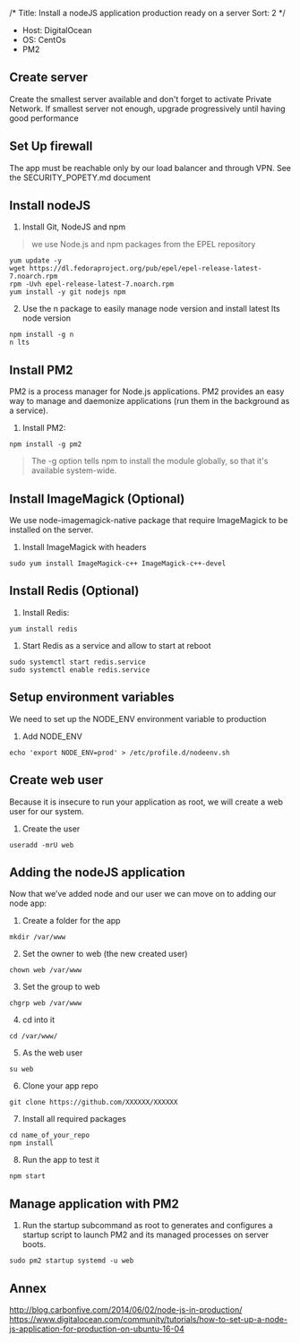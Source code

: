 /*
Title: Install a nodeJS application production ready on a server
Sort: 2
*/

* Host: DigitalOcean
* OS: CentOs
* PM2

## Create server

Create the smallest server available and don't forget to activate Private Network.
If smallest server not enough, upgrade progressively until having good performance

## Set Up firewall

The app must be reachable only by our load balancer and through VPN.
See the SECURITY_POPETY.md document

## Install nodeJS

1. Install Git, NodeJS and npm
> we use Node.js and npm packages from the EPEL repository

```
yum update -y
wget https://dl.fedoraproject.org/pub/epel/epel-release-latest-7.noarch.rpm
rpm -Uvh epel-release-latest-7.noarch.rpm
yum install -y git nodejs npm
```

2. Use the n package to easily manage node version and install latest lts node version
```
npm install -g n
n lts
```

## Install PM2

PM2 is a process manager for Node.js applications. PM2 provides an easy way to manage and daemonize applications (run them in the background as a service).

1. Install PM2:
```
npm install -g pm2
```
> The -g option tells npm to install the module globally, so that it's available system-wide.

## Install ImageMagick (Optional)

We use node-imagemagick-native package that require ImageMagick to be installed on the server.

1. Install ImageMagick with headers
```
sudo yum install ImageMagick-c++ ImageMagick-c++-devel
```

## Install Redis (Optional)

1. Install Redis:
```
yum install redis
```

1. Start Redis as a service and allow to start at reboot
 ```
 sudo systemctl start redis.service
 sudo systemctl enable redis.service
 ```

## Setup environment variables

We need to set up the NODE_ENV environment variable to production

1. Add NODE_ENV
```
echo 'export NODE_ENV=prod' > /etc/profile.d/nodeenv.sh
```

## Create web user

Because it is insecure to run your application as root, we will create a web user for our system.

1. Create the user
```
useradd -mrU web
```

## Adding the nodeJS application

Now that we’ve added node and our user we can move on to adding our node app:

1. Create a folder for the app
```
mkdir /var/www
```

2. Set the owner to web (the new created user)
```
chown web /var/www
```

3. Set the group to web
```
chgrp web /var/www
```

4. cd into it
```
cd /var/www/
```

5. As the web user
```
su web
```

6. Clone your app repo
```
git clone https://github.com/XXXXXX/XXXXXX
```

7. Install all required packages
```
cd name_of_your_repo
npm install
```

8. Run the app to test it
```
npm start
```

## Manage application with PM2

1. Run the startup subcommand as root to generates and configures a startup script to launch PM2 and its managed processes on server boots.
```
sudo pm2 startup systemd -u web
```

## Annex
http://blog.carbonfive.com/2014/06/02/node-js-in-production/
https://www.digitalocean.com/community/tutorials/how-to-set-up-a-node-js-application-for-production-on-ubuntu-16-04
